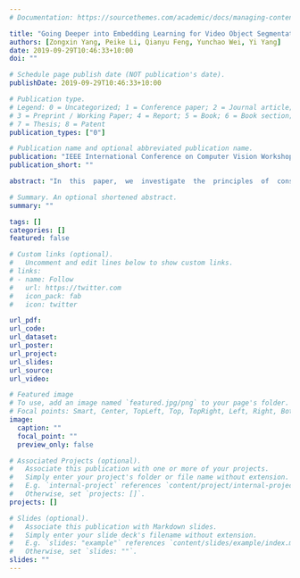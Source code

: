 ```yaml
---
# Documentation: https://sourcethemes.com/academic/docs/managing-content/

title: "Going Deeper into Embedding Learning for Video Object Segmentation"
authors: [Zongxin Yang, Peike Li, Qianyu Feng, Yunchao Wei, Yi Yang]
date: 2019-09-29T10:46:33+10:00
doi: ""

# Schedule page publish date (NOT publication's date).
publishDate: 2019-09-29T10:46:33+10:00

# Publication type.
# Legend: 0 = Uncategorized; 1 = Conference paper; 2 = Journal article;
# 3 = Preprint / Working Paper; 4 = Report; 5 = Book; 6 = Book section;
# 7 = Thesis; 8 = Patent
publication_types: ["0"]

# Publication name and optional abbreviated publication name.
publication: "IEEE International Conference on Computer Vision Workshop (ICCVW) 2019"
publication_short: ""

abstract: "In  this  paper,  we  investigate  the  principles  of  consis-tent  training,  between  given  reference  and  predicted  se-quence,  for better embedding learning of semi-supervisedvideo object segmentation.  To accurately segment the tar-get  objects  given  the  mask  at  the  first  frame,  we  realizethat  the  expected  feature  embeddings  of  any  consecutiveframes  should  satisfy  the  following  properties: 1)globalconsistency in terms of both foreground object(s) and back-ground; 2)robust local consistency under a various objectmoving rate; 3)environment consistency between the train-ing and inference process; 4)receptive consistency betweenthe  receptive  fields  of  network  and  the  variable  scales  ofobjects;5)sampling consistency between foreground andbackground pixels to avoid training bias.  With the princi-ples in mind,  we carefully design a simple pipeline to liftboth accuracy and efficiency for video object segmentationeffectively. With the ResNet-101 as the backbone, our singlemodel achieves a J&F score of 81.0% on the validation setof Youtube-VOS benchmark without any bells and whistles.By applying multi-scale & flip augmentation at the testingstage, the accuracy can be further boosted to 82.4%. Codewill be made available."

# Summary. An optional shortened abstract.
summary: ""

tags: []
categories: []
featured: false

# Custom links (optional).
#   Uncomment and edit lines below to show custom links.
# links:
# - name: Follow
#   url: https://twitter.com
#   icon_pack: fab
#   icon: twitter

url_pdf:
url_code:
url_dataset:
url_poster:
url_project:
url_slides:
url_source:
url_video:

# Featured image
# To use, add an image named `featured.jpg/png` to your page's folder. 
# Focal points: Smart, Center, TopLeft, Top, TopRight, Left, Right, BottomLeft, Bottom, BottomRight.
image:
  caption: ""
  focal_point: ""
  preview_only: false

# Associated Projects (optional).
#   Associate this publication with one or more of your projects.
#   Simply enter your project's folder or file name without extension.
#   E.g. `internal-project` references `content/project/internal-project/index.md`.
#   Otherwise, set `projects: []`.
projects: []

# Slides (optional).
#   Associate this publication with Markdown slides.
#   Simply enter your slide deck's filename without extension.
#   E.g. `slides: "example"` references `content/slides/example/index.md`.
#   Otherwise, set `slides: ""`.
slides: ""
---
```


